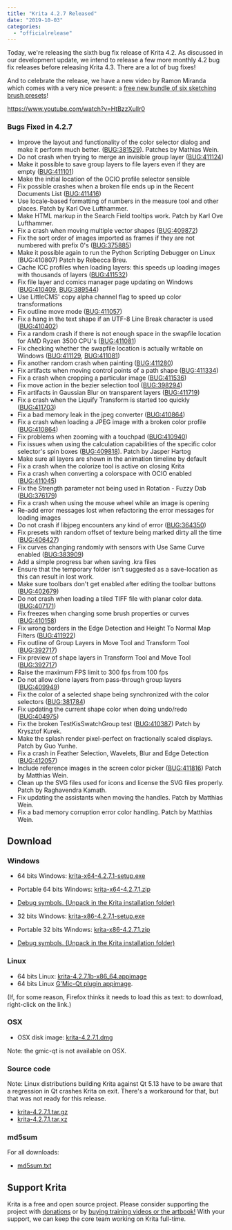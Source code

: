 ```yaml
---
title: "Krita 4.2.7 Released"
date: "2019-10-03"
categories: 
  - "officialrelease"
---
```


Today, we're releasing the sixth bug fix release of Krita 4.2. As discussed in our development update, we intend to release a few more monthly 4.2 bug fix releases before releasing Krita 4.3. There are a lot of bug fixes!

And to celebrate the release, we have a new video by Ramon Miranda which comes with a very nice present: a [free new bundle of six sketching brush presets](https://files.kde.org/krita/extras/RM_Sketch_V1.bundle)!

https://www.youtube.com/watch?v=HtBzzXulIr0

### Bugs Fixed in 4.2.7

- Improve the layout and functionality of the color selector dialog and make it perform much better. ([BUG:381529](https://bugs.kde.org/show_bug.cgi?id=381529)). Patches by Mathias Wein.
- Do not crash when trying to merge an invisible group layer ([BUG:411124](https://bugs.kde.org/show_bug.cgi?id=411124))
- Make it possible to save group layers to file layers even if they are empty ([BUG:411101](https://bugs.kde.org/show_bug.cgi?id=411101))
- Make the initial location of the OCIO profile selector sensible
- Fix possible crashes when a broken file ends up in the Recent Documents List ([BUG:411416](https://bugs.kde.org/show_bug.cgi?id=411416))
- Use locale-based formatting of numbers in the measure tool and other places. Patch by Karl Ove Lufthammer.
- Make HTML markup in the Search Field tooltips work. Patch by Karl Ove Lufthammer.
- Fix a crash when moving multiple vector shapes ([BUG:409872](https://bugs.kde.org/show_bug.cgi?id=409872))
- Fix the sort order of images imported as frames if they are not numbered with prefix 0's ([BUG:375885](https://bugs.kde.org/show_bug.cgi?id=375885))
- Make it possible again to run the Python Scripting Debugger on Linux (BUG:410807) Patch by Rebecca Breu.
- Cache ICC profiles when loading layers: this speeds up loading images with thousands of layers ([BUG:411532](https://bugs.kde.org/show_bug.cgi?id=411532))
- Fix file layer and comics manager page updating on Windows ([BUG:410409](https://bugs.kde.org/show_bug.cgi?id=410409), [BUG:389544](https://bugs.kde.org/show_bug.cgi?id=389544))
- Use LittleCMS' copy alpha channel flag to speed up color transformations
- Fix outline move mode ([BUG:411057](https://bugs.kde.org/show_bug.cgi?id=411057))
- Fix a hang in the text shape if an UTF-8 Line Break character is used ([BUG:410402](https://bugs.kde.org/show_bug.cgi?id=410402))
- Fix a random crash if there is not enough space in the swapfile location for AMD Ryzen 3500 CPU's ([BUG:411081](https://bugs.kde.org/show_bug.cgi?id=411081))
- Fix checking whether the swapfile location is actually writable on Windows ([BUG:411129](https://bugs.kde.org/show_bug.cgi?id=411129), [BUG:411081](https://bugs.kde.org/show_bug.cgi?id=411081))
- Fix another random crash when painting ([BUG:411280](https://bugs.kde.org/show_bug.cgi?id=411280))
- Fix artifacts when moving control points of a path shape ([BUG:411334](https://bugs.kde.org/show_bug.cgi?id=411334))
- Fix a crash when cropping a particular image ([BUG:411536](https://bugs.kde.org/show_bug.cgi?id=411536))
- Fix move action in the bezier selection tool ([BUG:398294](https://bugs.kde.org/show_bug.cgi?id=398294))
- Fix artifacts in Gaussian Blur on transparent layers ([BUG:411719](https://bugs.kde.org/show_bug.cgi?id=411719))
- Fix a crash when the Liquify Transform is started too quickly ([BUG:411703](https://bugs.kde.org/show_bug.cgi?id=411703))
- Fix a bad memory leak in the jpeg converter ([BUG:410864](https://bugs.kde.org/show_bug.cgi?id=410864))
- Fix a crash when loading a JPEG image with a broken color profile ([BUG:410864](https://bugs.kde.org/show_bug.cgi?id=410864))
- Fix problems when zooming with a touchpad ([BUG:410940](https://bugs.kde.org/show_bug.cgi?id=410940))
- Fix issues when using the calculation capabilities of the specific color selector's spin boxes ([BUG:409818](https://bugs.kde.org/show_bug.cgi?id=409818)). Patch by Jasper Hartog
- Make sure all layers are shown in the animation timeline by default
- Fix a crash when the colorize tool is active on closing Krita
- Fix a crash when converting a colorspace with OCIO enabled ([BUG:411045](https://bugs.kde.org/show_bug.cgi?id=411045))
- Fix the Strength parameter not being used in Rotation - Fuzzy Dab ([BUG:376179](https://bugs.kde.org/show_bug.cgi?id=376179))
- Fix a crash when using the mouse wheel while an image is opening
- Re-add error messages lost when refactoring the error messages for loading images
- Do not crash if libjpeg encounters any kind of error ([BUG:364350](https://bugs.kde.org/show_bug.cgi?id=364350))
- Fix presets with random offset of texture being marked dirty all the time ([BUG:406427](https://bugs.kde.org/show_bug.cgi?id=406427))
- Fix curves changing randomly with sensors with Use Same Curve enabled ([BUG:383909](https://bugs.kde.org/show_bug.cgi?id=383909))
- Add a simple progress bar when saving .kra files
- Ensure that the temporary folder isn't suggested as a save-location as this can result in lost work.
- Make sure toolbars don't get enabled after editing the toolbar buttons ([BUG:402679](https://bugs.kde.org/show_bug.cgi?id=402679))
- Do not crash when loading a tiled TIFF file with planar color data. ([BUG:407171](https://bugs.kde.org/show_bug.cgi?id=407171))
- Fix freezes when changing some brush properties or curves ([BUG:410158](https://bugs.kde.org/show_bug.cgi?id=410158))
- Fix wrong borders in the Edge Detection and Height To Normal Map Filters ([BUG:411922](https://bugs.kde.org/show_bug.cgi?id=411922))
- Fix outline of Group Layers in Move Tool and Transform Tool ([BUG:392717](https://bugs.kde.org/show_bug.cgi?id=392717))
- Fix preview of shape layers in Transform Tool and Move Tool ([BUG:392717](https://bugs.kde.org/show_bug.cgi?id=392717))
- Raise the maximum FPS limit to 300 fps from 100 fps
- Do not allow clone layers from pass-through group layers ([BUG:409949](https://bugs.kde.org/show_bug.cgi?id=409949))
- Fix the color of a selected shape being synchronized with the color selectors ([BUG:381784](https://bugs.kde.org/show_bug.cgi?id=381784))
- Fix updating the current shape color when doing undo/redo ([BUG:404975](https://bugs.kde.org/show_bug.cgi?id=404975))
- Fix the broken TestKisSwatchGroup test ([BUG:410387](https://bugs.kde.org/show_bug.cgi?id=410387)) Patch by Krysztof Kurek.
- Make the splash render pixel-perfect on fractionally scaled displays. Patch by Guo Yunhe.
- Fix a crash in Feather Selection, Wavelets, Blur and Edge Detection ([BUG:412057](https://bugs.kde.org/show_bug.cgi?id=412057))
- Include reference images in the screen color picker ([BUG:411816](https://bugs.kde.org/show_bug.cgi?id=411816)) Patch by Matthias Wein.
- Clean up the SVG files used for icons and license the SVG files properly. Patch by Raghavendra Kamath.
- Fix updating the assistants when moving the handles. Patch by Matthias Wein.
- Fix a bad memory corruption error color handling. Patch by Matthias Wein.

## Download

### Windows

- 64 bits Windows: [krita-x64-4.2.7.1-setup.exe](https://download.kde.org/stable/krita/4.2.7.1/krita-x64-4.2.7.1-setup.exe)
- Portable 64 bits Windows: [krita-x64-4.2.7.1.zip](https://download.kde.org/stable/krita/4.2.7.1/krita-x64-4.2.7.1.zip)
- [Debug symbols. (Unpack in the Krita installation folder)](https://download.kde.org/stable/krita/4.2.7.1/krita-x64-4.2.7.1-dbg.zip)

- 32 bits Windows: [krita-x86-4.2.7.1-setup.exe](https://download.kde.org/stable/krita/4.2.7.1/krita-x86-4.2.7.1-setup.exe)
- Portable 32 bits Windows: [krita-x86-4.2.7.1.zip](https://download.kde.org/stable/krita/4.2.7.1/krita-x86-4.2.7.1.zip)
- [Debug symbols. (Unpack in the Krita installation folder)](https://download.kde.org/stable/krita/4.2.7.1/krita-x86-4.2.7.1-dbg.zip)

### Linux

- 64 bits Linux: [krita-4.2.7.1b-x86\_64.appimage](https://download.kde.org/stable/krita/4.2.7.1/krita-4.2.7.1-x86_64.appimage)
- 64 bits Linux [G'Mic-Qt plugin appimage](https://download.kde.org/stable/krita/4.2.7.1/gmic_krita_qt-x86_64.appimage).

(If, for some reason, Firefox thinks it needs to load this as text: to download, right-click on the link.)

### OSX

- OSX disk image: [krita-4.2.7.1.dmg](https://download.kde.org/stable/krita/4.2.7.1/b/krita-4.2.7.1.dmg)

Note: the gmic-qt is not available on OSX.

### Source code

Note: Linux distributions building Krita against Qt 5.13 have to be aware that a regression in Qt crashes Krita on exit. There's a workaround for that, but that was not ready for this release.

- [krita-4.2.7.1.tar.gz](https://download.kde.org/stable/krita/4.2.7.1/krita-4.2.7.1.tar.gz)
- [krita-4.2.7.1.tar.xz](https://download.kde.org/stable/krita/4.2.7.1/krita-4.2.7.1.tar.xz)

### md5sum

For all downloads:

- [md5sum.txt](https://download.kde.org/stable/krita/4.2.7.1/md5sum.txt)

## Support Krita

Krita is a free and open source project. Please consider supporting the project with [donations](/support-us/donations/) or by [buying training videos or the artbook!](/support-us/shop) With your support, we can keep the core team working on Krita full-time.
